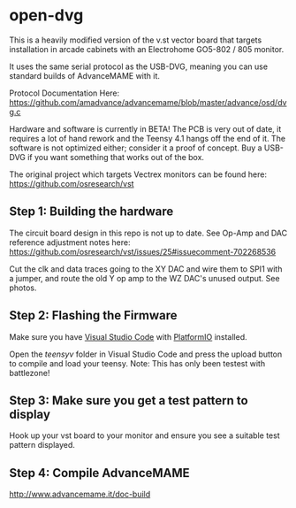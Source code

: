 # open-dvg

This is a heavily modified version of the v.st vector board that targets installation in arcade cabinets with an Electrohome GO5-802 / 805 monitor.

It uses the same serial protocol as the USB-DVG, meaning you can use standard builds of AdvanceMAME with it.

Protocol Documentation Here:  https://github.com/amadvance/advancemame/blob/master/advance/osd/dvg.c

Hardware and software is currently in BETA!  The PCB is very out of date, it requires a lot of hand rework and the Teensy 4.1 hangs off the end of it.  The software is not optimized either; consider it a proof of concept.  Buy a USB-DVG if you want something that works out of the box.

The original project which targets Vectrex monitors can be found here: https://github.com/osresearch/vst

## Step 1: Building the hardware
The circuit board design in this repo is not up to date.  See Op-Amp and DAC reference adjustment notes here:  
https://github.com/osresearch/vst/issues/25#issuecomment-702268536

Cut the clk and data traces going to the XY DAC and wire them to SPI1 with a jumper, and route the old Y op amp to the WZ DAC's unused output.  See photos.

## Step 2: Flashing the Firmware
Make sure you have [Visual Studio Code](https://code.visualstudio.com/) with [PlatformIO](https://platformio.org/) installed.

Open the *teensyv* folder in Visual Studio Code and press the upload button to compile and load your teensy.
Note:  This has only been testest with battlezone!

## Step 3: Make sure you get a test pattern to display
Hook up your vst board to your monitor and ensure you see a suitable test pattern displayed.

## Step 4: Compile AdvanceMAME
http://www.advancemame.it/doc-build
